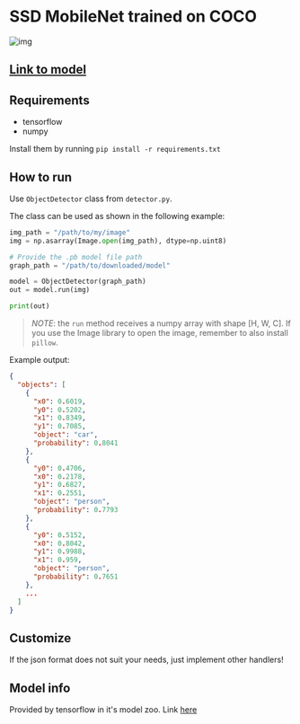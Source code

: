 # SSD MobileNet trained on COCO

![img](imgs/result.png)

## [Link to model](link)

## Requirements

* tensorflow
* numpy

Install them by running `pip install -r requirements.txt`

## How to run

Use `ObjectDetector` class from `detector.py`. 

The class can be used as shown in the following example:

```python
img_path = "/path/to/my/image"
img = np.asarray(Image.open(img_path), dtype=np.uint8)

# Provide the .pb model file path
graph_path = "/path/to/downloaded/model"

model = ObjectDetector(graph_path)
out = model.run(img)

print(out)
```

> *NOTE*: the `run` method receives a numpy array with shape [H, W, C]. If you use the Image library to open the image, remember to also install `pillow`.

Example output:

```json
{
  "objects": [
    {
      "x0": 0.6019,
      "y0": 0.5202,
      "x1": 0.8349,
      "y1": 0.7085,
      "object": "car",
      "probability": 0.8041
    },
    {
      "y0": 0.4706,
      "x0": 0.2178,
      "y1": 0.6827,
      "x1": 0.2551,
      "object": "person",
      "probability": 0.7793
    },
    {
      "y0": 0.5152,
      "x0": 0.8042,
      "y1": 0.9988,
      "x1": 0.959,
      "object": "person",
      "probability": 0.7651
    },
	...
  ]
}
```

## Customize

If the json format does not suit your needs, just implement other handlers!

## Model info

Provided by tensorflow in it's model zoo. Link [here](https://github.com/tensorflow/models/blob/master/research/object_detection/g3doc/detection_model_zoo.md)
